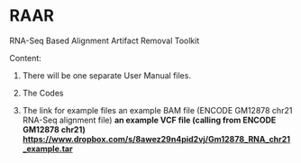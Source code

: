 RAAR
====

RNA-Seq Based Alignment Artifact Removal Toolkit

Content:
1. There will be one separate User Manual files.

2. The Codes

3. The link for example files 
   <a> an example BAM file (ENCODE GM12878 chr21 RNA-Seq alignment file)
   <b> an example VCF file (calling from ENCODE GM12878 chr21)   https://www.dropbox.com/s/8awez29n4pid2vj/Gm12878_RNA_chr21_example.tar

   
